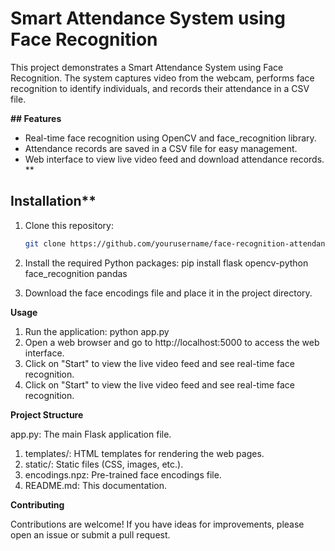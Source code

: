 # Smart Attendance System using Face Recognition

This project demonstrates a Smart Attendance System using Face Recognition. The system captures video from the webcam, performs face recognition to identify individuals, and records their attendance in a CSV file.

**## Features**

- Real-time face recognition using OpenCV and face_recognition library.
- Attendance records are saved in a CSV file for easy management.
- Web interface to view live video feed and download attendance records.
**
## Installation**

1. Clone this repository:
   ```bash
   git clone https://github.com/yourusername/face-recognition-attendance.git

1. Install the required Python packages:
pip install flask opencv-python face_recognition pandas

2. Download the face encodings file and place it in the project directory.

**Usage**

1. Run the application:
python app.py
2. Open a web browser and go to http://localhost:5000 to access the web interface.
3. Click on "Start" to view the live video feed and see real-time face recognition.
4. Click on "Start" to view the live video feed and see real-time face recognition.

**Project Structure**

app.py: The main Flask application file.
1. templates/: HTML templates for rendering the web pages.
2. static/: Static files (CSS, images, etc.).
3. encodings.npz: Pre-trained face encodings file.
4. README.md: This documentation.

**Contributing**

Contributions are welcome! If you have ideas for improvements, please open an issue or submit a pull request.

